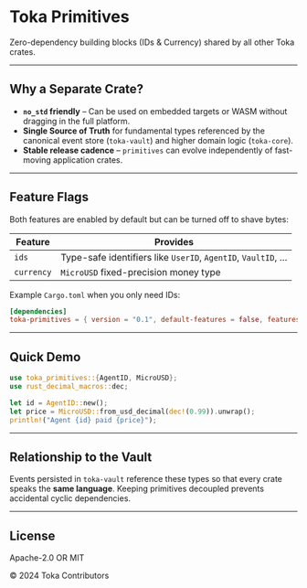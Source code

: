 # Toka Primitives

Zero-dependency building blocks (IDs & Currency) shared by all other Toka crates.

---

## Why a Separate Crate?

* **`no_std` friendly** – Can be used on embedded targets or WASM without dragging in the full platform.
* **Single Source of Truth** for fundamental types referenced by the canonical event store (`toka-vault`) and higher domain logic (`toka-core`).
* **Stable release cadence** – `primitives` can evolve independently of fast-moving application crates.

---

## Feature Flags

Both features are enabled by default but can be turned off to shave bytes:

| Feature | Provides |
|---------|----------|
| `ids` | Type-safe identifiers like `UserID`, `AgentID`, `VaultID`, … |
| `currency` | `MicroUSD` fixed-precision money type |

Example `Cargo.toml` when you only need IDs:

```toml
[dependencies]
toka-primitives = { version = "0.1", default-features = false, features = ["ids"] }
```

---

## Quick Demo

```rust
use toka_primitives::{AgentID, MicroUSD};
use rust_decimal_macros::dec;

let id = AgentID::new();
let price = MicroUSD::from_usd_decimal(dec!(0.99)).unwrap();
println!("Agent {id} paid {price}");
```

---

## Relationship to the Vault

Events persisted in `toka-vault` reference these types so that every crate speaks the **same language**.  Keeping primitives decoupled prevents accidental cyclic dependencies.

---

## License

Apache-2.0 OR MIT

© 2024 Toka Contributors 